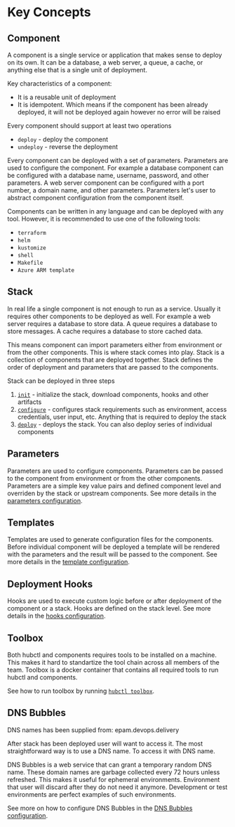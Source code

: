 # Key Concepts

## Component

A component is a single service or application that makes sense to deploy on its own. It can be a database, a web server, a queue, a cache, or anything else that is a single unit of deployment.

Key characteristics of a component:
- It is a reusable unit of deployment
- It is idempotent. Which means if the component has been already deployed, it will not be deployed again however no error will be raised

Every component should support at least two operations
- `deploy` - deploy the component
- `undeploy` - reverse the deployment

Every component can be deployed with a set of parameters. Parameters are used to configure the component. For example a database component can be configured with a database name, username, password, and other parameters. A web server component can be configured with a port number, a domain name, and other parameters. Parameters let's user to abstract component configuration from the component itself.

Components can be written in any language and can be deployed with any tool. However, it is recommended to use one of the following tools:

- `terraform`
- `helm`
- `kustomize`
- `shell`
- `Makefile`
- `Azure ARM template`


## Stack

In real life a single component is not enough to run as a service. Usually it requires other components to be deployed as well. For example a web server requires a database to store data. A queue requires a database to store messages. A cache requires a database to store cached data.

This means component can import parameters either from environment or from the other components. This is where stack comes into play. Stack is a collection of components that are deployed together. Stack defines the order of deployment and parameters that are passed to the components.

Stack can be deployed in three steps

1. [`init`](../../hubctl/cli/hubctl-stack-init) - initialize the stack, download components, hooks and other artifacts
2. [`configure`](../../hubctl/cli/hubctl-stack-configure) - configures stack requirements such as environment, access credentials, user input, etc. Anything that is required to deploy the stack
3. [`deploy`](../../hubctl/cli/hubctl-stack-deploy) - deploys the stack. You can also deploy series of individual components

## Parameters

Parameters are used to configure components. Parameters can be passed to the component from environment or from the other components. Parameters are a simple key value pairs and defined component level and overriden by the stack or upstream components. See more details in the [parameters configuration](../manifests/component/parameters).

## Templates

Templates are used to generate configuration files for the components. Before individual component will be deployed a template will be rendered with the parameters and the result will be passed to the component. See more details in the [template configuration](../manifests/component/templates).

## Deployment Hooks

Hooks are used to execute custom logic before or after deployment of the component or a stack. Hooks are defined on the stack level. See more details in the [hooks configuration](../manifests/component).

## Toolbox

Both hubctl and components requires tools to be installed on a machine. This makes it hard to standartize the tool chain across all members of the team. Toolbox is a docker container that contains all required tools to run hubctl and components.

See how to run toolbox by running [`hubctl toolbox`](../../hubctl/cli/hubctl-toolbox).


## DNS Bubbles

DNS names has been supplied from: epam.devops.delivery

After stack has been deployed user will want to access it. The most straightforward way is to use a DNS name. To access it with DNS name.

DNS Bubbles is a web service that can grant a temporary random DNS name. These domain names are garbage collected every 72 hours unless refreshed. This makes it useful for ephemeral environments. Environment that user will discard after they do not need it anymore. Development or test environments are perfect examples of such environments.

See more on how to configure DNS Bubbles in the [DNS Bubbles configuration](./dns).
